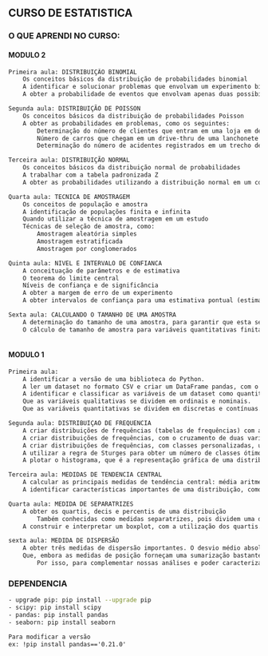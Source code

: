 ## CURSO DE ESTATISTICA

### O QUE APRENDI NO CURSO:

<!-- 
#### MODULO 3

```txt
Primeira aula: -->

#### MODULO 2

```txt
Primeira aula: DISTRIBUIÇÃO BINOMIAL
    Os conceitos básicos da distribuição de probabilidades binomial
    A identificar e solucionar problemas que envolvam um experimento binomial
    A obter a probabilidade de eventos que envolvam apenas duas possibilidades de resultado

Segunda aula: DISTRIBUIÇÃO DE POISSON
    Os conceitos básicos da distribuição de probabilidades Poisson
    A obter as probabilidades em problemas, como os seguintes:
        Determinação do número de clientes que entram em uma loja em determinada hora
        Número de carros que chegam em um drive-thru de uma lanchonete na hora do almoço
        Determinação do número de acidentes registrados em um trecho de estrada

Terceira aula: DISTRIBUIÇÃO NORMAL
    Os conceitos básicos da distribuição normal de probabilidades
    A trabalhar com a tabela padronizada Z
    A obter as probabilidades utilizando a distribuição normal em um conjunto de situações

Quarta aula: TECNICA DE AMOSTRAGEM
    Os conceitos de população e amostra
    A identificação de populações finita e infinita
    Quando utilizar a técnica de amostragem em um estudo
    Técnicas de seleção de amostra, como:
        Amostragem aleatória simples
        Amostragem estratificada
        Amostragem por conglomerados

Quinta aula: NIVEL E INTERVALO DE CONFIANCA
    A conceituação de parâmetros e de estimativa
    O teorema do limite central
    Níveis de confiança e de significância
    A obter a margem de erro de um experimento
    A obter intervalos de confiança para uma estimativa pontual (estimação intervalar)

Sexta aula: CALCULANDO O TAMANHO DE UMA AMOSTRA
    A determinação do tamanho de uma amostra, para garantir que esta seja representativa da população
    O cálculo de tamanho de amostra para variáveis quantitativas finitas e infinitas



```

#### MODULO 1

```txt
Primeira aula:
    A identificar a versão de uma biblioteca do Python.
    A ler um dataset no formato CSV e criar um DataFrame pandas, com o conteúdo deste dataset.
    A identificar e classificar as variáveis de um dataset como quantitativas ou qualitativas.
    Que as variáveis qualitativas se dividem em ordinais e nominais.
    Que as variáveis quantitativas se dividem em discretas e contínuas.

Segunda aula: DISTRIBUIÇAO DE FREQUENCIA
    A criar distribuições de frequências (tabelas de frequências) com a função value_counts() do pandas.
    A criar distribuições de frequências, com o cruzamento de duas variáveis, utilizando a função crosstab() do pandas.
    A criar distribuições de frequências, com classes personalizadas, utilizando as funções value_counts() e cut() conjuntamente.
    A utilizar a regra de Sturges para obter um número de classes ótimo para determinado tamanho de amostra.
    A plotar o histograma, que é a representação gráfica de uma distribuição de frequências.

Terceira aula: MEDIDAS DE TENDENCIA CENTRAL
    A calcular as principais medidas de tendência central: média aritmética, mediana e moda.
    A identificar características importantes de uma distribuição, como a presença de assimetria e sua direção a partir da relação entre as medidas de tendência central.

Quarta aula: MEDIDA DE SEPARATRIZES
    A obter os quartis, decis e percentis de uma distribuição
        Também conhecidas como medidas separatrizes, pois dividem uma distribuição em partes iguais.
    A construir e interpretar um boxplot, com a utilização dos quartis.

sexta aula: MEDIDA DE DISPERSÃO
    A obter três medidas de dispersão importantes. O desvio médio absoluto, a variância e o desvio padrão.
    Que, embora as medidas de posição forneçam uma sumarização bastante importante dos dados, elas podem não ser suficientes para caracterizar conjuntos distintos, especialmente quando as observações de determinada distribuição apresentarem dados muito dispersos
        Por isso, para complementar nossas análises e poder caracterizar melhor o conjunto de dados, utilizamos as medidas de dispersão.

```


### DEPENDENCIA

```bash
- upgrade pip: pip install --upgrade pip
- scipy: pip install scipy
- pandas: pip install pandas
- seaborn: pip install seaborn
```

```txt
Para modificar a versão
ex: !pip install pandas=='0.21.0'
```